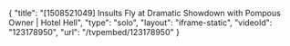 {
    "title": "[1508521049] Insults Fly at Dramatic Showdown with Pompous Owner | Hotel Hell",
    "type": "solo",
    "layout": "iframe-static",
    "videoId": "123178950",
    "url": "\/tvpembed\/123178950"
}